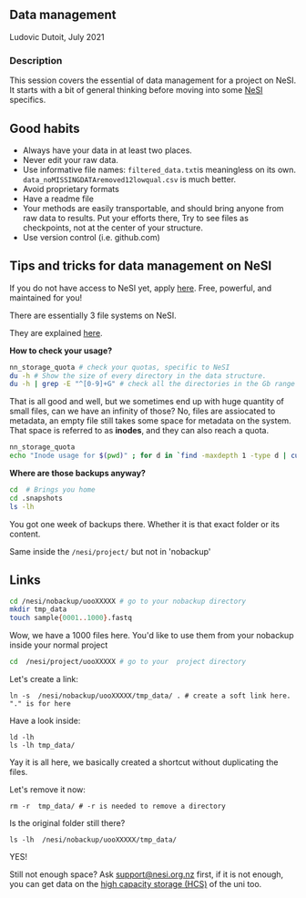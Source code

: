 ## Data management
Ludovic Dutoit, July 2021

### Description

This session covers the essential of data management for a project on NeSI. It starts with a bit of general thinking before moving into some [NeSI](https://www.nesi.org.nz/) specifics. 


## Good habits

* Always have your data in at least two places.
* Never edit your raw data.
* Use informative file names: `filtered_data.txt`is meaningless on its own. `data_noMISSINGDATAremoved12lowqual.csv` is much better.
* Avoid proprietary formats
* Have a readme file
* Your methods are easily transportable, and should bring anyone from raw data to results. Put your efforts there, Try to see files as checkpoints, not at the center of your structure.
* Use version control (i.e. github.com)

## Tips and tricks for data management on NeSI


If you do not have access to NeSI yet, apply [here](https://www.nesi.org.nz/). Free, powerful, and maintained for you!


There are essentially 3 file systems on NeSI.

They are explained [here](https://support.nesi.org.nz/hc/en-gb/articles/360000177256-NeSI-File-Systems-and-Quotas).


**How to check your usage?**

```sh
nn_storage_quota # check your quotas, specific to NeSI
du -h # Show the size of every directory in the data structure.
du -h | grep -E "^[0-9]+G" # check all the directories in the Gb range
```

That is all good and well, but we sometimes end up with huge quantity of small files, can we have an infinity of those? No, files are assiocated to metadata, an empty file still takes some space for metadata on the system. That space is referred to as **inodes**, and they can also reach a quota.

```sh
nn_storage_quota
echo "Inode usage for $(pwd)" ; for d in `find -maxdepth 1 -type d | cut -d\/ -f2 | grep -xv . | sort`; do c=$(find $d | wc -l) ; printf "$c\t\t- $d\n" ; done ; printf "Total: \t\t$(find $(pwd) | wc -l)\n" # This count the inodes
```


**Where are those backups anyway?**

```sh
cd  # Brings you home
cd .snapshots
ls -lh 
```

You got one week of backups there. Whether it is that exact folder or its content.

Same inside the `/nesi/project/` but not in 'nobackup'


## Links

```sh
cd /nesi/nobackup/uooXXXXX # go to your nobackup directory
mkdir tmp_data
touch sample{0001..1000}.fastq
```

Wow, we have a 1000 files here. You'd like to use them from your nobackup inside your normal project

```sh
cd  /nesi/project/uooXXXXX # go to your  project directory
```

Let's create a link:

```
ln -s  /nesi/nobackup/uooXXXXX/tmp_data/ . # create a soft link here. "." is for here
```

Have a look inside:

```
ld -lh
ls -lh tmp_data/
```
Yay it is all here, we basically created a shortcut without duplicating the files.


Let's remove it now:

```
rm -r  tmp_data/ # -r is needed to remove a directory
```

Is the original folder still there?

```
ls -lh  /nesi/nobackup/uooXXXXX/tmp_data/
```

YES!


Still not enough space? Ask [support@nesi.org.nz](support@nesi.org.nz) first, if it is not enough, you can get data on the [high capacity storage (HCS)](https://www.otago.ac.nz/its/services/hosting/otago068353.html) of the uni too.
